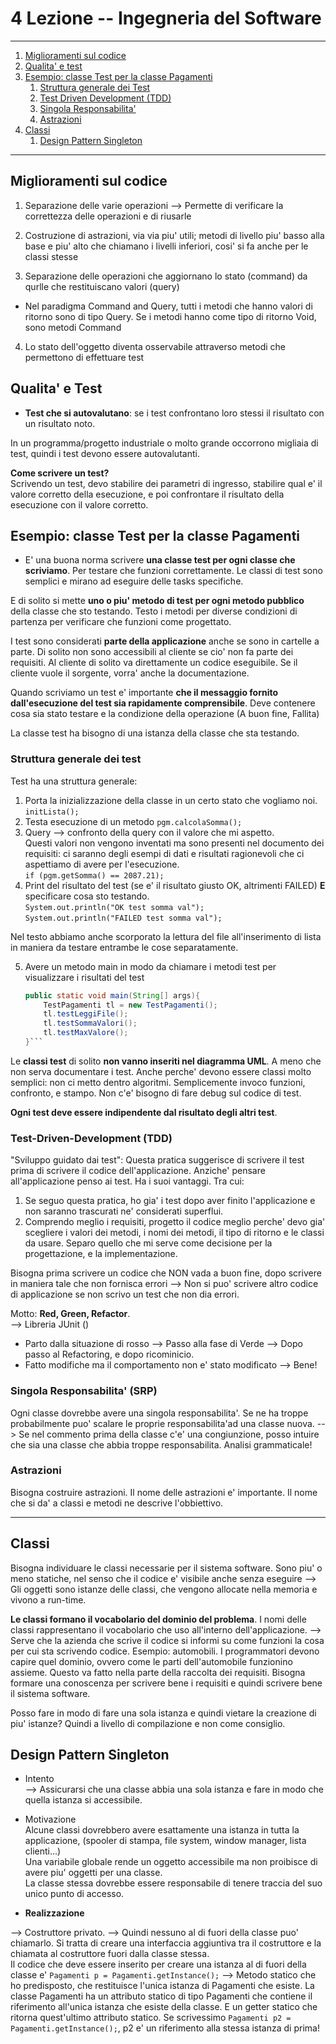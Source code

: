 # 4 Lezione -- Ingegneria del Software

---

1. [Miglioramenti sul codice](#miglioramenti-sul-codice)
2. [Qualita' e test](#qualita-e-test)
3. [Esempio: classe Test per la classe Pagamenti](#esempio-classe-test-per-la-classe-pagamenti)
    1. [Struttura generale dei Test](#struttura-generale-dei-test)
    2. [Test Driven Development (TDD)](#test-driven-development-tdd)
    3. [Singola Responsabilita'](#singola-responsabilita-srp)
    4. [Astrazioni](#astrazioni)
4. [Classi](#classi)
    1. [Design Pattern Singleton](#design-pattern-singleton)



---

## Miglioramenti sul codice

1. Separazione delle varie operazioni --> Permette di verificare la correttezza delle operazioni e di riusarle 

2. Costruzione di astrazioni, via via piu' utili; metodi di livello piu' basso alla base e piu' alto che chiamano i livelli inferiori, cosi' si fa anche per le classi stesse 

3. Separazione delle operazioni che aggiornano lo stato (command) da qurlle che restituiscano valori (query)

* Nel paradigma Command and Query, tutti i metodi che hanno valori di ritorno sono di tipo Query. Se i metodi hanno come tipo di ritorno Void, sono metodi Command

4. Lo stato dell'oggetto diventa osservabile attraverso metodi che permettono di effettuare test

## Qualita' e Test

* **Test che si autovalutano**: se i test confrontano loro stessi il risultato con un risultato noto.  
  
In un programma/progetto industriale o molto grande occorrono migliaia di test, quindi i test devono essere autovalutanti.  
  
**Come scrivere un test?**  
Scrivendo un test, devo stabilire dei parametri di ingresso, stabilire qual e' il valore corretto della esecuzione, e poi confrontare il risultato della esecuzione con il valore corretto. 

## Esempio: classe Test per la classe Pagamenti

* E' una buona norma scrivere **una classe test per ogni classe che scriviamo**. Per testare che funzioni correttamente. Le classi di test sono semplici e mirano ad eseguire delle tasks specifiche.  
  
E di solito si mette **uno o piu' metodo di test per ogni metodo pubblico** della classe che sto testando. Testo i metodi per diverse condizioni di partenza per verificare che funzioni come progettato.  

I test sono considerati **parte della applicazione** anche se sono in cartelle a parte. Di solito non sono accessibili al cliente se cio' non fa parte dei requisiti. Al cliente di solito va direttamente un codice eseguibile. Se il cliente vuole il sorgente, vorra' anche la documentazione.  
    
Quando scriviamo un test e' importante **che il messaggio fornito dall'esecuzione del test sia rapidamente comprensibile**. Deve contenere cosa sia stato testare e la condizione della operazione (A buon fine, Fallita)   

La classe test ha bisogno di una istanza della classe che sta testando.  

### Struttura generale dei test

Test ha una struttura generale:  
1. Porta la inizializzazione della classe in un certo stato che vogliamo noi.  
    ```initLista();```
2. Testa esecuzione di un metodo
    ```pgm.calcolaSomma();```  
3. Query --> confronto della query con il valore che mi aspetto.  
Questi valori non vengono inventati ma sono presenti nel documento dei requisiti: ci saranno degli esempi di dati e risultati ragionevoli che ci aspettiamo di avere per l'esecuzione.  
    ```if (pgm.getSomma() == 2087.21);```
4. Print del risultato del test (se e' il risultato giusto OK, altrimenti FAILED) **E** specificare cosa sto testando.  
    ```System.out.println("OK test somma val");```  
    ```System.out.println("FAILED test somma val");```
  
Nel testo abbiamo anche scorporato la lettura del file all'inserimento di lista in maniera da testare entrambe le cose separatamente.  
  
5. Avere un metodo main in modo da chiamare i metodi test per visualizzare i risultati del test  
    ```java
    public static void main(String[] args){ 
        TestPagamenti tl = new TestPagamenti();
        tl.testLeggiFile();
        tl.testSommaValori();
        tl.testMaxValore();
    }```

Le **classi test** di solito **non vanno inseriti nel diagramma UML**. A meno che non serva documentare i test. Anche perche' devono essere classi molto semplici: non ci metto dentro algoritmi. Semplicemente invoco funzioni, confronto, e stampo. Non c'e' bisogno di fare debug sul codice di test.  
  
**Ogni test deve essere indipendente dal risultato degli altri test**.  
  
### Test-Driven-Development (TDD) 
  
"Sviluppo guidato dai test": Questa pratica suggerisce di scrivere il test prima di scrivere il codice dell'applicazione. Anziche' pensare all'applicazione penso ai test. Ha i suoi vantaggi. Tra cui:  
  
1. Se seguo questa pratica, ho gia' i test dopo aver finito l'applicazione e non saranno trascurati ne' considerati superflui.  
2. Comprendo meglio i requisiti, progetto il codice meglio perche' devo gia' scegliere i valori dei metodi, i nomi dei metodi, il tipo di ritorno e le classi da usare. Separo quello che mi serve come decisione per la progettazione, e la implementazione.  

Bisogna prima scrivere un codice che NON vada a buon fine, dopo scrivere in maniera tale che non fornisca errori --> Non si puo' scrivere altro codice di applicazione se non scrivo un test che non dia errori.  
  
Motto: **Red, Green, Refactor**.  
--> Libreria JUnit ()
* Parto dalla situazione di rosso --> Passo alla fase di Verde --> Dopo passo al Refactoring, e dopo ricominicio.
* Fatto modifiche ma il comportamento non e' stato modificato --> Bene! 

### Singola Responsabilita' (SRP)
  
Ogni classe dovrebbe avere una singola responsabilita'. Se ne ha troppe probabilmente puo' scalare le proprie responsabilita'ad una classe nuova. --> Se nel commento prima della classe c'e' una congiunzione, posso intuire che sia una classe che abbia troppe responsabilita. Analisi grammaticale!  

### Astrazioni
  
Bisogna costruire astrazioni. Il nome delle astrazioni e' importante. Il nome che si da' a classi e metodi ne descrive l'obbiettivo.  

---

## Classi 
  
Bisogna individuare le classi necessarie per il sistema software. Sono piu' o meno statiche, nel senso che il codice e' visibile anche senza eseguire --> Gli oggetti sono istanze delle classi, che vengono allocate nella memoria e vivono a run-time. 
  
**Le classi formano il vocabolario del dominio del problema**. I nomi delle classi rappresentano il vocabolario che uso all'interno dell'applicazione. --> Serve che la azienda che scrive il codice si informi su come funzioni la cosa per cui sta scrivendo codice. Esempio: automobili. I programmatori devono capire quel dominio, ovvero come le parti dell'automobile funzionino assieme. Questo va fatto nella parte della raccolta dei requisiti. Bisogna formare una conoscenza per scrivere bene i requisiti e quindi scrivere bene il sistema software.  
  
Posso fare in modo di fare una sola istanza e quindi vietare la creazione di piu' istanze? Quindi a livello di compilazione e non come consiglio.  

## **Design Pattern Singleton** 

* Intento  
--> Assicurarsi che una classe abbia una sola istanza e fare in modo che quella istanza si accessibile.  
  
* Motivazione  
Alcune classi dovrebbero avere esattamente una istanza in tutta la applicazione, (spooler di stampa, file system, window manager, lista clienti...)  
Una variabile globale rende un oggetto accessibile ma non proibisce di avere piu' oggetti per una classe.  
La classe stessa dovrebbe essere responsabile di tenere traccia del suo unico punto di accesso.  

* **Realizzazione**

--> Costruttore privato. --> Quindi nessuno al di fuori della classe puo' chiamarlo. Si tratta di creare una interfaccia aggiuntiva tra il costruttore e la chiamata al costruttore fuori dalla classe stessa.  
Il codice che deve essere inserito per creare una istanza al di fuori della classe e' ```Pagamenti p = Pagamenti.getInstance();``` --> Metodo statico che ho predisposto, che restituisce l'unica istanza di Pagamenti che esiste. La classe Pagamenti ha un attributo statico di tipo Pagamenti che contiene il riferimento all'unica istanza che esiste della classe. E un getter statico che ritorna quest'ultimo attributo statico. Se scrivessimo ```Pagamenti p2 = Pagamenti.getInstance();```, p2 e' un riferimento alla stessa istanza di prima!